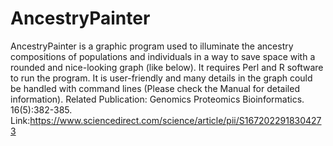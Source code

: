 # AncestryPainter
AncestryPainter is a graphic program used to illuminate the ancestry compositions of populations and individuals in a way to save space with a rounded and nice-looking graph (like below). It requires Perl and R software to run the program. It is user-friendly and many details in the graph could be handled with command lines (Please check the Manual for detailed information). Related Publication: Genomics Proteomics Bioinformatics. 16(5):382-385. Link:https://www.sciencedirect.com/science/article/pii/S1672022918304273

![Image description](sftp://mulan.sph.umich.edu//net/mulan/home/qidif/AncestryPainter_v5/test.pdf)
